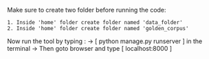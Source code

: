 Make sure to create two folder before running the code:

	1. Inside 'home' folder create folder named 'data_folder'
	2. Inside 'home' folder create folder named 'golden_corpus'

Now run the tool by typing :
	-> [ python manage.py runserver ] in the terminal
	-> Then goto browser and type [ localhost:8000 ]
